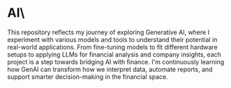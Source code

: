 # AI\
This repository reflects my journey of exploring Generative AI, where I experiment with various models and tools to understand their potential in real-world applications. From fine-tuning models to fit different hardware setups to applying LLMs for financial analysis and company insights, each project is a step towards bridging AI with finance. I'm continuously learning how GenAI can transform how we interpret data, automate reports, and support smarter decision-making in the financial space.
